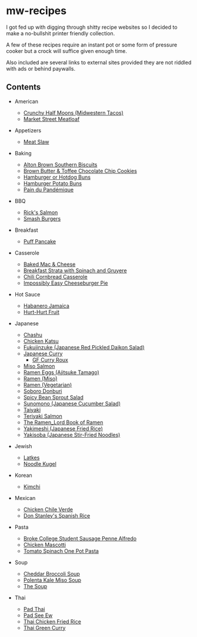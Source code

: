 # mw-recipes

I got fed up with digging through shitty recipe websites so I decided to make a no-bullshit printer friendly collection.

A few of these recipes require an instant pot or some form of pressure cooker but a crock will suffice given enough time.

Also included are several links to external sites provided they are not riddled with ads or behind paywalls.

## Contents
- American
    - [Crunchy Half Moons (Midwestern Tacos)](american/crunchy-half-moons.md)
    - [Market Street Meatloaf](american/market-street-meatloaf.md)

- Appetizers
    - [Meat Slaw](appetizers/meat-slaw.md)

- Baking
    - [Alton Brown Southern Biscuits](baking/alton-brown-southern-biscuits.md)
    - [Brown Butter & Toffee Chocolate Chip Cookies](baking/brown-butter-toffee-chocolate-chip.md)
    - [Hamburger or Hotdog Buns](baking/hamburger-buns.md)
    - [Hamburger Potato Buns](baking/hamburger-potato-buns.md)
    - [Pain du Pandémique](http://whatupinternet.com/en/paindupandemique/)

- BBQ
    - [Rick's Salmon](bbq/sesame-tamari-garlic-dill-salmon.md)
    - [Smash Burgers](bbq/smash-burgers.md)

- Breakfast
    - [Puff Pancake](breakfast/puff-pancake.md)

- Casserole
    - [Baked Mac & Cheese](casserole/baked-mac-n-cheese.md)
    - [Breakfast Strata with Spinach and Gruyere](casserole/breakfast-strata-with-spinach-and-gruyere.md)
    - [Chili Cornbread Casserole](casserole/chili-cornbread-casserole.md)
    - [Impossibly Easy Cheeseburger Pie](casserole/impossibly-easy-cheeseburger-pie.md)

- Hot Sauce
    - [Habanero Jamaica](http://whatupinternet.com/en/habanerojamaica/)
    - [Hurt-Hurt Fruit](http://whatupinternet.com/en/hurthurtfruit/)

- Japanese
    - [Chashu](japanese/chashu.md)
    - [Chicken Katsu](japanese/chicken-katsu.md)
    - [Fukujinzuke (Japanese Red Pickled Daikon Salad)](japanese/fukujinzuke.md)
    - [Japanese Curry](japanese/japanese-curry.md)
        - [GF Curry Roux](japanese/gf-curry-roux.md)
    - [Miso Salmon](japanese/miso-salmon.md)
    - [Ramen Eggs (Ajitsuke Tamago)](japanese/ramen-eggs.md)
    - [Ramen (Miso)](japanese/ramen-miso.md)
    - [Ramen (Vegetarian)](japanese/ramen-vegetarian.md)
    - [Soboro Donburi](japanese/soboro-donburi.md)
    - [Spicy Bean Sprout Salad](japanese/spicy-bean-sprout-salad.md)
    - [Sunomono (Japanese Cucumber Salad)](japanese/japanese-cucumber-salad.md)
    - [Taiyaki](japanese/taiyaki.md)
    - [Teriyaki Salmon](japanese/teriyaki-salmon.md)
    - [The Ramen_Lord Book of Ramen](https://docs.google.com/document/d/1qLPoLxek3WLQJDtU6i3300_0nNioqeYXi7vESrtNvjQ/edit#heading=h.630l4m8xqvdo)
    - [Yakimeshi (Japanese Fried Rice)](japanese/japanese-fried-rice.md)
    - [Yakisoba (Japanese Stir-Fried Noodles)](japanese/yakisoba.md)

- Jewish
    - [Latkes](jewish/latkes.md)
    - [Noodle Kugel](jewish/noodle-kugel.md)

- Korean
    - [Kimchi](korean/kimchi.md)
    
- Mexican
    - [Chicken Chile Verde](mexican/chicken-chile-verde.md)
    - [Don Stanley's Spanish Rice](mexican/don-stanleys-spanish-rice.md)

- Pasta
    - [Broke College Student Sausage Penne Alfredo](pasta/broke-college-sausage-penne-alfredo.md)
    - [Chicken Mascotti](pasta/chicken-mascotti.md)
    - [Tomato Spinach One Pot Pasta](pasta/tomato-spinach-one-pot-pasta.md)

- Soup
    - [Cheddar Broccoli Soup](soup/cheddar-broccoli-soup.md)
    - [Polenta Kale Miso Soup](soup/polenta-kale-miso-soup.md)
    - [The Soup](soup/the-soup.md)

- Thai
    - [Pad Thai](thai/pad-thai.md)
    - [Pad See Ew](thai/pad-see-ew.md)
    - [Thai Chicken Fried Rice](thai/thai-chicken-fried-rice.md)
    - [Thai Green Curry](thai/thai-green-curry.md)
